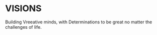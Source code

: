 # VISIONS
Building Vreeative minds, with Determinations to be great no matter the challenges of life.
